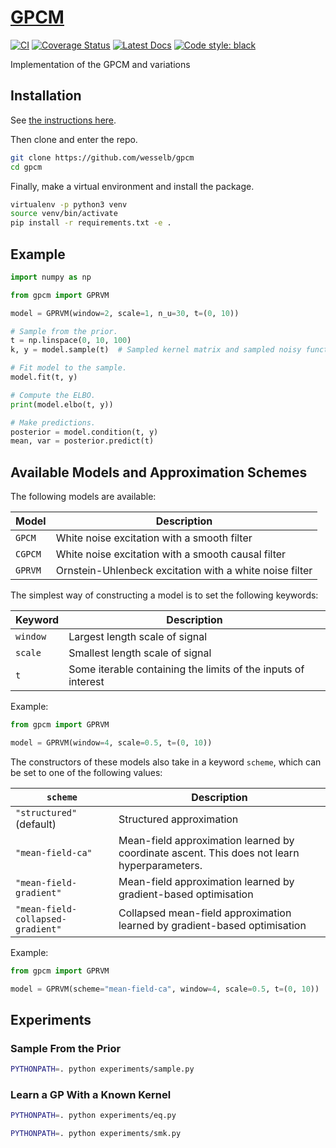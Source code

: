 # [GPCM](http://github.com/wesselb/gpcm)

[![CI](https://github.com/wesselb/gpcm/workflows/CI/badge.svg?branch=master)](https://github.com/wesselb/gpcm/actions?query=workflow%3ACI)
[![Coverage Status](https://coveralls.io/repos/github/wesselb/gpcm/badge.svg?branch=master&service=github)](https://coveralls.io/github/wesselb/gpcm?branch=master)
[![Latest Docs](https://img.shields.io/badge/docs-latest-blue.svg)](https://wesselb.github.io/gpcm)
[![Code style: black](https://img.shields.io/badge/code%20style-black-000000.svg)](https://github.com/psf/black)

Implementation of the GPCM and variations

## Installation

See [the instructions here](https://gist.github.com/wesselb/4b44bf87f3789425f96e26c4308d0adc).

Then clone and enter the repo.

```bash
git clone https://github.com/wesselb/gpcm
cd gpcm
```

Finally, make a virtual environment and install the package.

```bash
virtualenv -p python3 venv
source venv/bin/activate
pip install -r requirements.txt -e .
```

## Example

```python
import numpy as np

from gpcm import GPRVM

model = GPRVM(window=2, scale=1, n_u=30, t=(0, 10))

# Sample from the prior.
t = np.linspace(0, 10, 100)
k, y = model.sample(t)  # Sampled kernel matrix and sampled noisy function

# Fit model to the sample.
model.fit(t, y)

# Compute the ELBO.
print(model.elbo(t, y))

# Make predictions.
posterior = model.condition(t, y)
mean, var = posterior.predict(t)
```

## Available Models and Approximation Schemes

The following models are available:

| Model | Description |
| - | - |
| `GPCM` | White noise excitation with a smooth filter |
| `CGPCM` | White noise excitation with a smooth causal filter |
| `GPRVM` | Ornstein-Uhlenbeck excitation with a white noise filter |

The simplest way of constructing a model is to set the following keywords:

| Keyword | Description |
| - | - |
| `window` | Largest length scale of signal |
| `scale` | Smallest length scale of signal |
| `t` | Some iterable containing the limits of the inputs of interest |

Example:

```python
from gpcm import GPRVM

model = GPRVM(window=4, scale=0.5, t=(0, 10))
```

The constructors of these models also take in a keyword `scheme`, which can be
set  to one of the following values:

| `scheme` | Description |
| - | - |
| `"structured"` (default) | Structured approximation |
| `"mean-field-ca"` | Mean-field approximation learned by coordinate ascent. This does not learn hyperparameters. |
| `"mean-field-gradient"` | Mean-field approximation learned by gradient-based optimisation |
| `"mean-field-collapsed-gradient"` | Collapsed mean-field approximation learned by gradient-based optimisation |

Example:

```python
from gpcm import GPRVM

model = GPRVM(scheme="mean-field-ca", window=4, scale=0.5, t=(0, 10))
```

## Experiments

### Sample From the Prior

```bash
PYTHONPATH=. python experiments/sample.py
```

### Learn a GP With a Known Kernel

```bash
PYTHONPATH=. python experiments/eq.py
```

```bash
PYTHONPATH=. python experiments/smk.py
```
